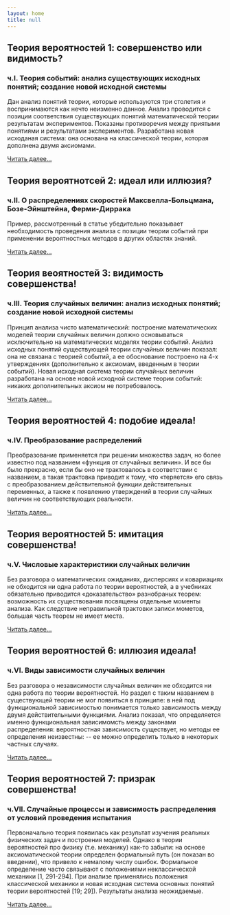 ```yaml
---
layout: home
title: null 
---
```


## Теория вероятностей 1: совершенство или видимость?

### ч.I. Теория событий: анализ существующих исходных понятий; создание новой исходной системы

Дан анализ понятий теории, которые используются три столетия и воспринимаются как нечто неизменно данное. Анализ проводится с позиции соответствия существующих понятий математической теории результатам экспериментов. Показаны противоречия между приятыми понятиями и результатами экспериментов. Разработана новая исходаная система: она основана на классической теории, которая дополнена двумя аксиомами.

[Читать далее...](https://bondarchukii.github.io/probabilitytheory1/)

## Теория вероятнотсей 2: идеал или иллюзия?

### ч.II. О распределениях скоростей Максвелла-Больцмана, Бозе-Эйнштейна, Ферми-Диррака

Пример, рассмотренный в статье убедительно показывает необходимость проведения анализа с позиции теории событий при применении вероятностных методов в других областях знаний.

[Читать далее...](https://bondarchukii.github.io/probabilitytheory2/)

## Теория веоятностей 3: видимость  совершенства!

### ч.III. Теория случайных величин: анализ исходных понятий; создание новой исходной системы

Принцип анализа чисто математический: построение математических моделей теории случайных величин должно основываться исключительно на математических моделях теории событий. Анализ исходных понятий существующей теории случайных величин показал: она не связана с теорией событий, а ее обоснование построено  на 4-х утверждениях (дополнительно к аксиомам, введенным в теории событий). Новая исходная система теории случайных величин разработана на основе новой исходной системе теории событий: никаких дополнительных аксиом не потребовалось.

[Читать далее...](https://bondarchukii.github.io/probabilitytheory3/)

## Теория вероятностей 4: подобие  идеала!

### ч.IV. Преобразование распределений

Преобразование применяется при решении множества задач, но более известно под названием «функция от случайных величин». И все бы было прекрасно,  если бы оно не трактовалось в соответствии с названием, а такая трактовка  приводит к тому, что «теряется» его связь с преобразованием действительной функции действительных переменных, а также к появлению  утверждений в теории случайных величин не соответствующих реальности.

[Читать далее...](https://bondarchukii.github.io/probabilitytheory4/)

## Теория вероятностей 5: имитация совершенства!

### ч.V.  Числовые характеристики случайных величин

Без разговора о математических ожиданиях, дисперсиях и ковариациях не обходится ни одна работа по теории вероятностей, а в учебниках обязательно приводится «доказательство» разнобраных теорем:  возможность их существования посвящены отдельные моменты  анализа. Как следствие неправильной трактовки записи мометов, большая часть теорем не имеет места.

[Читать далее...](https://bondarchukii.github.io/probabilitytheory5/)

## Теория вероятностей 6: иллюзия идеала!

### ч.VI. Виды зависимости случайных величин

Без разговора о независимости случайных величин не обходится ни одна работа по теории вероятностей. Но раздел с таким названием  в существующей теории не мог появиться в принципе: в ней под функциональной зависимостью понимается только зависимость между двумя действительными функциями.  Анализ показал, что определяется именно функциональная зависимомсть между законами распределения: вероятностная зависимость существует, но методы ее определения неизвестны: -- ее можно определить только в некоторых частных случаях. 

[Читать далее...](https://bondarchukii.github.io/probabilitytheory6/)

## Теория вероятностей 7: призрак  совершенства!

### ч.VII. Случайные процессы и зависимость распределения от условий проведения испытания

Первоначально теория появилась как результат изучения реальных физических задач и построения моделей. Однако в теории вероятностей про физику (т.е. механику) как-то забыли: на основе аксиоматической теории определен формальный путь (он показан во введении), что привело к немалому числу ошибок. Формальное определение часто связывают с положениями неклассической механики [1, 291-294]. При анализе применялись положения классической механики и новая исходная система основных понятий теории вероятностей [19; 29]). Результаты анализа неожидаемые.

[Читать далее...](https://bondarchukii.github.io/probabilitytheory7/)
